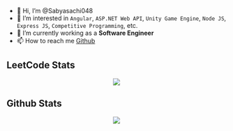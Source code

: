- 👋 Hi, I’m @Sabyasachi048
- 👀 I’m interested in `Angular`, `ASP.NET Web API`, `Unity Game Engine`, `Node JS`, `Express JS`, `Competitive Programming`, etc. 
- 🌱 I’m currently working as a **Software Engineer**
- 📫 How to reach me [Github](https://github.com/Sabyasachi048)

<!---
Sabyasachi048/Sabyasachi048 is a ✨ special ✨ repository because its `README.md` (this file) appears on your GitHub profile.
You can click the Preview link to take a look at your changes.
--->

## LeetCode Stats
<div align="center">
   <a href="https://leetcode.com/sabyasachis840/" align="center">
      <img src="https://leetcard.jacoblin.cool/sabyasachis840" align="center"/>
   </a>
</div>

## Github Stats
<div align="center">
   <img src="https://github-readme-stats.vercel.app/api?username=Sabyasachi048&show_icons=true&count_private=true&hide_border=true&theme=github_dark" align="center" />
</div>
